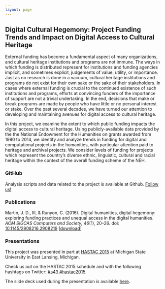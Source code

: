 ```yaml
---
layout: page
---
```


## Digital Cultural Hegemony: Project Funding Trends and Impact on Digital Access to Cultural Heritage

External funding has become a fundamental aspect of many organizations, and cultural heritage institutions and programs are not immune. The ways in which funding is distributed represent for institutions and funding agencies implicit, and sometimes explicit, judgements of value, utility, or importance. Just as no research is done in a vacuum, cultural heritage institutions and programs do not exist for their own sake or the sake of their stakeholders. In cases where external funding is crucial to the continued existence of such institutions and programs, efforts at convincing funders of the importance of support are not a trivial undertaking. In the end, decisions that make or break programs are made by people who have little or no personal interest or stake. Over the past several decades, we have turned our attention to developing and maintaining avenues for digital access to cultural heritage. 

In this project, we examine the extent to which public funding impacts the digital access to cultural heritage. Using publicly-available data provided by the the National Endowment for the Humanities on grants awarded from 1980 to 2014, we identify and analyze trends in funding for digital and computational projects in the humanities, with particular attention paid to heritage and archival projects. We consider levels of funding for projects which represent the country’s diverse ethnic, linguistic, cultural and racial heritage within the context of the overall funding scheme of the NEH. 

### GitHub

Analysis scripts and data related to the project is available at Github. [Follow us!](https://github.com/jdmar3/digital-hegemony/)

### Publications

Martin, J. D., III, & Runyon, C. (2016). Digital humanities, digital hegemony: exploring funding practices and unequal access in the digital humanities. *ACM SIGCAS Computers and Society, 46*(1), 20–26. doi: [10.1145/2908216.2908219](http://doi.org/10.1145/2908216.2908219) [[download](./Martin_and_Runyon_2016-Digital_humanities_digital_hegemony.pdf)]

### Presentations

This project was presented in part at [HASTAC 2015](http://sched.co/2vrQ) at Michigan State University in East Lansing, Michigan. 

Check us out on the HASTAC 2015 schedule and with the following hashtags on Twitter: [#s43 #hastac2015](https://twitter.com/search?q=%23s43%20%23hastac2015&src=typd). 

The slide deck used during the presentation is available [here](https://goo.gl/18e5zJ).